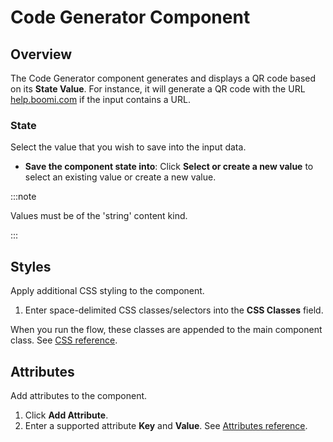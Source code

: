 # Code Generator Component

<head>
  <meta name="guidename" content="Flow"/>
  <meta name="context" content="GUID-3335aefc-541b-43ea-aa63-01cdde316c7b"/>
</head>

## Overview

The Code Generator component generates and displays a QR code based on its **State Value**. For instance, it will generate a QR code with the URL [help.boomi.com](https://help.boomi.com/) if the input contains a URL.  

### State​

Select the value that you wish to save into the input data.

- **Save the component state into**: Click **Select or create a new value** to select an existing value or create a new value.

:::note

Values must be of the 'string' content kind.

:::

## Styles

Apply additional CSS styling to the component.

1.  Enter space-delimited CSS classes/selectors into the **CSS Classes** field.

When you run the flow, these classes are appended to the main component class. See [CSS reference](/docs/Atomsphere/Flow/topics/r-flo-CSS_Reference_d32122b8-0f11-47be-91c6-6986575f933e.md).

## Attributes

Add attributes to the component.

1.  Click **Add Attribute**.
2.  Enter a supported attribute **Key** and **Value**. See [Attributes reference](/docs/Atomsphere/Flow/topics/r-flo-Attributes_Reference_4f153424-8c52-4e24-b289-2d961f0b9830.md).
